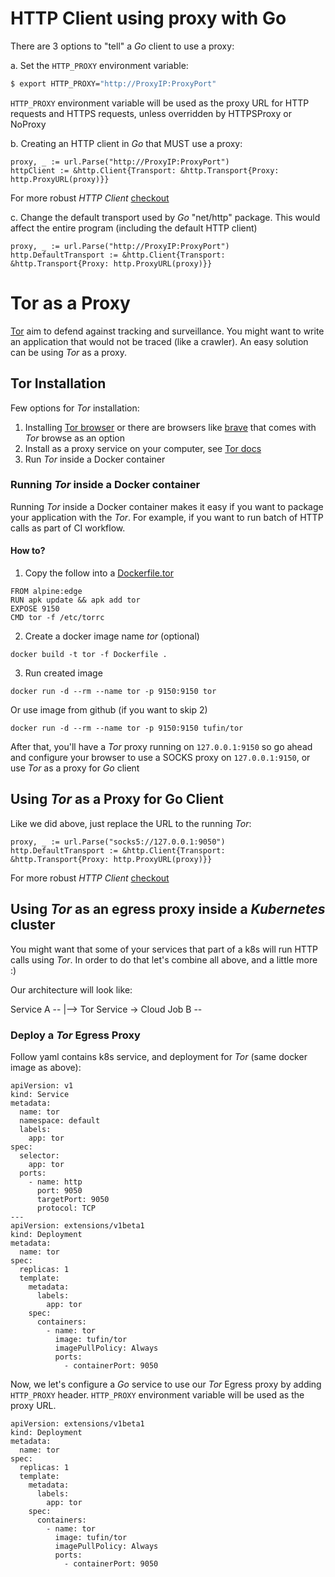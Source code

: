 # HTTP Client using proxy with Go
There are 3 options to "tell" a _Go_ client to use a proxy:

a. Set the `HTTP_PROXY` environment variable:
```bash
$ export HTTP_PROXY="http://ProxyIP:ProxyPort"
```
`HTTP_PROXY` environment variable will be used as the proxy URL for HTTP requests and HTTPS requests,
unless overridden by HTTPSProxy or NoProxy
    
b. Creating an HTTP client in _Go_ that MUST use a proxy:
```
proxy, _ := url.Parse("http://ProxyIP:ProxyPort")
httpClient := &http.Client{Transport: &http.Transport{Proxy: http.ProxyURL(proxy)}}
```
For more robust _HTTP Client_ [checkout](https://github.com/tufin/blog/go-proxy/common/http.go)

c. Change the default transport used by _Go_ "net/http" package. 
This would affect the entire program (including the default HTTP client)
```
proxy, _ := url.Parse("http://ProxyIP:ProxyPort")
http.DefaultTransport := &http.Client{Transport: &http.Transport{Proxy: http.ProxyURL(proxy)}}
```
# Tor as a Proxy
[Tor](https://www.torproject.org/) aim to defend against tracking and surveillance.
You might want to write an application that would not be traced (like a crawler). 
An easy solution can be using _Tor_ as a proxy.

## Tor Installation
Few options for _Tor_ installation:
1. Installing [Tor browser](https://tb-manual.torproject.org/installation/)
or there are browsers like [brave](https://brave.com/) that comes with _Tor_ browse as an option
2. Install as a proxy service on your computer, see [Tor docs](https://2019.www.torproject.org/docs/tor-doc-osx.html.en)
3. Run _Tor_ inside a Docker container

### Running _Tor_ inside a Docker container
Running _Tor_ inside a Docker container makes it easy if you want to package your application with the _Tor_.
For example, if you want to run batch of HTTP calls as part of CI workflow.

#### How to?
1. Copy the follow into a [Dockerfile.tor](https://github.com/tufin/blog/go-proxy/Dockerfile.tor)
```
FROM alpine:edge
RUN apk update && apk add tor
EXPOSE 9150
CMD tor -f /etc/torrc
```
2. Create a docker image name _tor_ (optional)
```
docker build -t tor -f Dockerfile .
```
3. Run created image
```
docker run -d --rm --name tor -p 9150:9150 tor
```
Or use image from github (if you want to skip 2)
```
docker run -d --rm --name tor -p 9150:9150 tufin/tor
```
After that, you'll have a _Tor_ proxy running on `127.0.0.1:9150`
so go ahead and configure your browser to use a SOCKS proxy on `127.0.0.1:9150`,
or use _Tor_ as a proxy for _Go_ client

## Using _Tor_ as a Proxy for Go Client
Like we did above, just replace the URL to the running _Tor_:
```
proxy, _ := url.Parse("socks5://127.0.0.1:9050")
http.DefaultTransport := &http.Client{Transport: &http.Transport{Proxy: http.ProxyURL(proxy)}}
```
For more robust _HTTP Client_ [checkout](https://github.com/tufin/blog/go-proxy/common/http.go)

## Using _Tor_ as an egress proxy inside a _Kubernetes_ cluster
You might want that some of your services that part of a k8s will run HTTP calls using _Tor_.
In order to do that let's combine all above, and a little more :)

Our architecture will look like:

Service A --
            |--> Tor Service -> Cloud
Job B     --

### Deploy a _Tor_ Egress Proxy
Follow yaml contains k8s service, and deployment for _Tor_ (same docker image as above):
```
apiVersion: v1
kind: Service
metadata:
  name: tor
  namespace: default
  labels:
    app: tor
spec:
  selector:
    app: tor
  ports:
    - name: http
      port: 9050
      targetPort: 9050
      protocol: TCP
---
apiVersion: extensions/v1beta1
kind: Deployment
metadata:
  name: tor
spec:
  replicas: 1
  template:
    metadata:
      labels:
        app: tor
    spec:
      containers:
        - name: tor
          image: tufin/tor
          imagePullPolicy: Always
          ports:
            - containerPort: 9050
```
Now, we let's configure a _Go_ service to use our _Tor_ Egress proxy by adding `HTTP_PROXY` header. 
`HTTP_PROXY` environment variable will be used as the proxy URL.
```
apiVersion: extensions/v1beta1
kind: Deployment
metadata:
  name: tor
spec:
  replicas: 1
  template:
    metadata:
      labels:
        app: tor
    spec:
      containers:
        - name: tor
          image: tufin/tor
          imagePullPolicy: Always
          ports:
            - containerPort: 9050
```